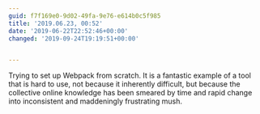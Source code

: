 ```yaml
---
guid: f7f169e0-9d02-49fa-9e76-e614b0c5f985
title: '2019.06.23, 00:52'
date: '2019-06-22T22:52:46+00:00'
changed: '2019-09-24T19:19:51+00:00'


---
```


Trying to set up Webpack from scratch. It is a fantastic example of a tool that is hard to use, not because it inherently difficult, but because the collective online knowledge has been smeared by time and rapid change into inconsistent and maddeningly frustrating mush.
